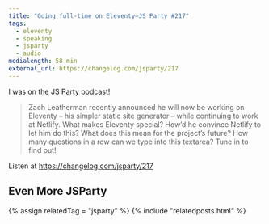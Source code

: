 ```yaml
---
title: "Going full-time on Eleventy—JS Party #217"
tags:
  - eleventy
  - speaking
  - jsparty
  - audio
medialength: 58 min
external_url: https://changelog.com/jsparty/217
---
```

I was on the JS Party podcast!

> Zach Leatherman recently announced he will now be working on Eleventy – his simpler static site generator – while continuing to work at Netlify. What makes Eleventy special? How’d he convince Netlify to let him do this? What does this mean for the project’s future? How many questions in a row can we type into this textarea? Tune in to find out!

Listen at https://changelog.com/jsparty/217

## Even More JSParty

{% assign relatedTag = "jsparty" %}
{% include "relatedposts.html" %}